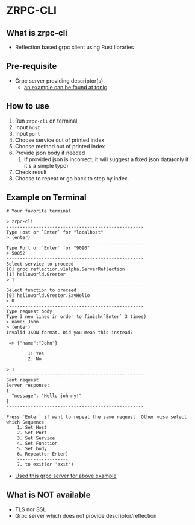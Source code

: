 # ZRPC-CLI
## What is zrpc-cli
- Reflection based grpc client using Rust libraries

## Pre-requisite
- Grpc server providing descriptor(s)
  - [an example can be found at tonic](https://github.com/hyperium/tonic/blob/master/examples/src/reflection/server.rs)

## How to use
1. Run `zrpc-cli` on terminal
2. Input `host`
3. Input `port`
4. Choose service out of printed index
5. Choose method out of printed index
6. Provide json body if needed
   1. If provided json is incorrect, it will suggest a fixed json data(only if it's a simple typo)
7. Check result
8. Choose to repeat or go back to step by index.

## Example on Terminal
```
# Your favorite terminal

> zrpc-cli
---------------------------------------------------
Type Host or `Enter` for "localhost"
> (enter)
---------------------------------------------------
Type Port or `Enter` for "9090"
> 50052
---------------------------------------------------
Select service to proceed
[0] grpc.reflection.v1alpha.ServerReflection
[1] helloworld.Greeter
> 1
---------------------------------------------------
Select function to proceed
[0] helloworld.Greeter.SayHello
> 0
---------------------------------------------------
Type request body
Type 3 new lines in order to finish(`Enter` 3 times)
> name: John
> (enter)
Invalid JSON format. Did you mean this instead?

 => {"name":"John"}

        1: Yes
        2: No

> 1
---------------------------------------------------
Sent request
Server response:
{
  "message": "Hello johnny!"
}
---------------------------------------------------

Press `Enter` if want to repeat the same request. Other wise select which Sequence
    1. Set Host
    2. Set Port
    3. Set Service
    4. Set Function
    5. Set body
    6. Repeat(or Enter)
    -------------------
    7. to exit(or 'exit')

```
- [Used this grpc server for above example](https://github.com/emmettna/sample_tonic_grpc_server)

## What is NOT available
- TLS nor SSL
- Grpc server which does not provide descriptor/reflection
